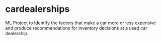 # cardealerships
ML Project to Identify the factors that make a car more or less expensive and produce recommendations for inventory decisions at a used car dealership.
